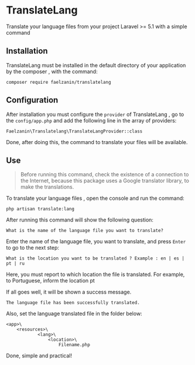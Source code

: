 
<h1>TranslateLang</h1>

Translate your language files from your project Laravel >= 5.1 with a simple command

<h2>Installation</h2>

TranslateLang must be installed in the default directory of your application by the composer , with the command:

    composer require faelzanin/translatelang

<h2>Configuration</h2>

After installation you must configure the `provider` of TranslateLang , go to the `config/app.php` and add the following line in the array of providers:

    Faelzanin\Translatelang\TranslateLangProvider::class

Done, after doing this, the command to translate your files will be available.

<h2>Use</h2>

> Before running this command, check the existence of a connection to the Internet, because this package uses a Google translator library, to make the translations.

To translate your language files , open the console and run the command:

    php artisan translate:lang

After running this command will show the following question:

    What is the name of the language file you want to translate?

Enter the name of the language file, you want to translate, and press `Enter` to go to the next step:

    What is the location you want to be translated ? Example : en | es | pt | ru

Here, you must report to which location the file is translated. For example, to Portuguese, inform the location pt

If all goes well, it will be shown a success message.

    The language file has been successfully translated.

Also, set the language translated file in the folder below:

    <app>\  
        <resources>\
                <lang>\
                    <location>\
                        Filename.php
 
 Done, simple and practical!

